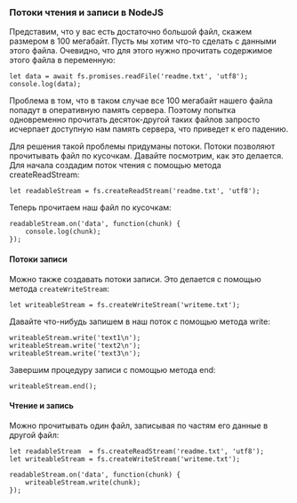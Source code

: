 ### Потоки чтения и записи в NodeJS
Представим, что у вас есть достаточно большой файл, скажем размером в 100 мегабайт. Пусть мы хотим что-то сделать с данными этого файла. Очевидно, что для этого нужно прочитать содержимое этого файла в переменную:

```
let data = await fs.promises.readFile('readme.txt', 'utf8');
console.log(data);
```

Проблема в том, что в таком случае все 100 мегабайт нашего файла попадут в оперативную память сервера. Поэтому попытка одновременно прочитать десяток-другой таких файлов запросто исчерпает доступную нам память сервера, что приведет к его падению.

Для решения такой проблемы придуманы потоки. Потоки позволяют прочитывать файл по кусочкам. Давайте посмотрим, как это делается. Для начала создадим поток чтения с помощью метода createReadStream:

```
let readableStream = fs.createReadStream('readme.txt', 'utf8');
```

Теперь прочитаем наш файл по кусочкам:

```
readableStream.on('data', function(chunk) { 
	console.log(chunk);
});
```

#### Потоки записи
Можно также создавать потоки записи. Это делается с помощью метода ``createWriteStream``:

```
let writeableStream = fs.createWriteStream('writeme.txt');
```

Давайте что-нибудь запишем в наш поток с помощью метода write:

```
writeableStream.write('text1\n');
writeableStream.write('text2\n');
writeableStream.write('text3\n');
```

Завершим процедуру записи с помощью метода end:

```
writeableStream.end();
```

#### Чтение и запись
Можно прочитывать один файл, записывая по частям его данные в другой файл:

```
let readableStream  = fs.createReadStream('readme.txt', 'utf8');
let writeableStream = fs.createWriteStream('writeme.txt');

readableStream.on('data', function(chunk) { 
	writeableStream.write(chunk);
});
```